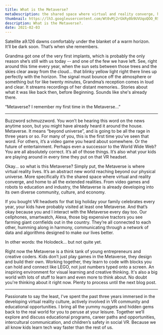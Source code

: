 ```yaml
---
title: What is the Metaverse?
metaDescription: the shared space where virtual and reality converge, home to all the extended realities
thumbnail: https://lh3.googleusercontent.com/Wt0vMj2rGkRy0b9UVUqoQOO_RSJFgTS13Mb4YspwJM0F_dJ0hKebUcswYhU5yPSXfjjqcD5AGyuzqj7ZCXP5k3XxLNlIDPKn30dE0byKEftX1u8ru2CsY_UNujFa9IxPCazmB_68=w2400
description: What is the Metaverse?.
date: 2021-02-03
---
```


Satellite a9.126 dawns comfortably under the blanket of a warm horizon.\
It’ll be dark soon. That’s when she remembers.

Grandma got one of the very first implants, which is probably the only reason she’s still with us today -- and one of the few we have left. See, right around this time every year, when the sun sets between those trees and the skies clear away from the cloud… that blinky yellow light right there lines up perfectly with the horizon. The signal must bounce off the atmosphere or something but for like twenty minutes, Grandma’s reception comes in loud and clear. It streams recordings of her distant memories.. Stories about what it was like back then, before Beginning. Sounds like she's already there.

“Metaverse? I remember my first time in the Metaverse…”

*********

Buzzword schmuzzword. You won’t be hearing this word on the news anytime soon, but you might have already heard it around the house. Metaverse. It means “beyond universe”, and is going to be all the rage in three years or so.
For many of you, this is the first time you’ve seen that word. For others, it’s a video game you heard about somewhere. Or the future of entertainment. Perhaps even a successor to the World Wide Web?
You are all absolutely correct. It’s all of those things. It’s also what your kids are playing around in every time they put on that VR headset.

Okay... so what is this Metaverse?
Simply put, the Metaverse is where virtual reality lives. It’s an abstract new world reaching beyond our physical universe. More specifically it’s the shared space where virtual and reality converge, and home to all the extended realities. From video games and robots to education and industry, the Metaverse is already developing into its own diverse community, culture, and economy.

If you bought VR headsets for that big holiday your family celebrates every year, your kids have probably visited at least one Metaverse. And that’s okay because you and I interact with the Metaverse every day too. Our cellphones, smartwatch, Alexa, those big expensive tractors you see farming giant cornfields out in the country. They’re all connected to each other, humming along in harmony, communicating through a network of data and algorithms designed to make our lives better.

In other words: the Holodeck... but not quite yet.

Right now the Metaverse is a think tank of young entrepreneurs and creative coders. Kids don’t just play games in the Metaverse, they design and build their own. Working together, they learn to code with blocks you can hold and connect like LEGO, not just numbers typed onto a screen. An inspiring environment for visual learning and creative thinking. It's also a big world with lots of stuff to learn and even more to think about. No doubt you're thinking about it right now. Plenty to process until the next blog post.

*********

Passionate to say the least, I’ve spent the past three years immersed in the developing virtual reality culture, actively involved in VR community and educational opportunities. I bring all the yummy nuggets and hidden gems back to the real world for you to peruse at your leisure. Together we’ll explore and discuss educational programs, career paths and opportunities, intercultural communication, and children’s safety in social VR. Because we all know kids learn tech way faster than the rest of us.